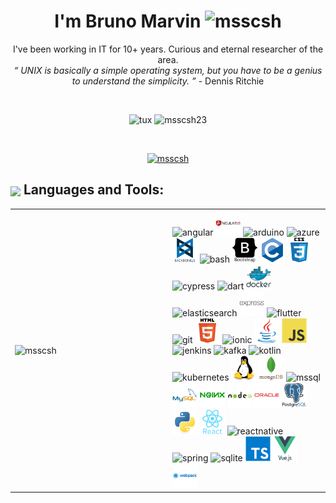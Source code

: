<h1 align="center">
	I'm Bruno Marvin
	<img src="https://komarev.com/ghpvc/?username=msscsh&label=Profile%20views&color=0e75b6&style=flat" alt="msscsh" />
</h1>

<p align="center">
	I've been working in IT for 10+ years. Curious and eternal researcher of the area.<br/>
	<i>
		<q>
			UNIX is basically a simple operating system, but you have to be a genius to understand the simplicity.
		</q>
	</i>
	- Dennis Ritchie
</p>
<br/>

<p align="center"> 
	<img src="https://media.tenor.com/NeJfHqkmdMIAAAAi/tux-linux-penguin.gif" alt="tux" width="220" height="200" >
	<img src="https://github-readme-streak-stats.herokuapp.com?user=msscsh&theme=green-nur&card_width=450" alt="msscsh23" />
</p>
<br/>

<p align="center">
	<a href="https://github.com/ryo-ma/github-profile-trophy">
		<img src="https://github-profile-trophy.vercel.app/?username=msscsh&theme=oldie&theme=flat&no-bg=true&no-frame=true&row=1&column=7&margin-w=15&margin-h=15&title=Followers,Commits,Repositories,Reviews,Issues,PullRequest,Stars&title_color=fff&icon_color=79ff97&text_color=9f9f9f&bg_color=151515" alt="msscsh" />
	</a>
</p>

<h2 align="left">
	<img align="center" img src="http://gifgifs.com/animations/computers-technology/computers-and-parts/terminal.gif" width="40" >
	Languages and Tools:
</h2>

<table class="images" width="100%"  style="border:0px solid white; width:100%;">
	<tr style="border: 0px;">
		<td width="35%" style="border:0px; width:33.33%">
			<img align="center" src="https://github-readme-stats.vercel.app/api/top-langs?username=msscsh&show_icons=true&locale=en&layout=compact&title_color=fff&icon_color=79ff97&text_color=9f9f9f&bg_color=151515" alt="msscsh" />
		</td>
		<td width="65%" style="border:0px; width:33.33%">
			<img src="https://angular.io/assets/images/logos/angular/angular.svg" alt="angular" width="40" height="40"/>
			<img src="https://raw.githubusercontent.com/devicons/devicon/master/icons/angularjs/angularjs-original-wordmark.svg" alt="angularjs" width="40" height="40"/>
			<img src="https://cdn.worldvectorlogo.com/logos/arduino-1.svg" alt="arduino" width="40" height="40"/>
			<img src="https://www.vectorlogo.zone/logos/microsoft_azure/microsoft_azure-icon.svg" alt="azure" width="40" height="40"/>
			<img src="https://raw.githubusercontent.com/devicons/devicon/master/icons/backbonejs/backbonejs-original-wordmark.svg" alt="backbonejs" width="40" height="40"/>
			<img src="https://www.vectorlogo.zone/logos/gnu_bash/gnu_bash-icon.svg" alt="bash" width="40" height="40"/>
			<img src="https://raw.githubusercontent.com/devicons/devicon/master/icons/bootstrap/bootstrap-plain-wordmark.svg" alt="bootstrap" width="40" height="40"/>
			<img src="https://raw.githubusercontent.com/devicons/devicon/master/icons/c/c-original.svg" alt="c" width="40" height="40"/>
			<img src="https://raw.githubusercontent.com/devicons/devicon/master/icons/css3/css3-original-wordmark.svg" alt="css3" width="40" height="40"/>
			<img src="https://raw.githubusercontent.com/simple-icons/simple-icons/6e46ec1fc23b60c8fd0d2f2ff46db82e16dbd75f/icons/cypress.svg" alt="cypress" width="40" height="40"/>
			<img src="https://www.vectorlogo.zone/logos/dartlang/dartlang-icon.svg" alt="dart" width="40" height="40"/>
			<img src="https://raw.githubusercontent.com/devicons/devicon/master/icons/docker/docker-original-wordmark.svg" alt="docker" width="40" height="40"/>
			<img src="https://www.vectorlogo.zone/logos/elastic/elastic-icon.svg" alt="elasticsearch" width="40" height="40"/>
			<img src="https://raw.githubusercontent.com/devicons/devicon/master/icons/express/express-original-wordmark.svg" alt="express" width="40" height="40"/>
			<img src="https://www.vectorlogo.zone/logos/flutterio/flutterio-icon.svg" alt="flutter" width="40" height="40"/>
			<img src="https://www.vectorlogo.zone/logos/git-scm/git-scm-icon.svg" alt="git" width="40" height="40"/>
			<img src="https://raw.githubusercontent.com/devicons/devicon/master/icons/html5/html5-original-wordmark.svg" alt="html5" width="40" height="40"/>
			<img src="https://upload.wikimedia.org/wikipedia/commons/d/d1/Ionic_Logo.svg" alt="ionic" width="40" height="40"/>
			<img src="https://raw.githubusercontent.com/devicons/devicon/master/icons/java/java-original.svg" alt="java" width="40" height="40"/>
			<img src="https://raw.githubusercontent.com/devicons/devicon/master/icons/javascript/javascript-original.svg" alt="javascript" width="40" height="40"/>
			<img src="https://www.vectorlogo.zone/logos/jenkins/jenkins-icon.svg" alt="jenkins" width="40" height="40"/>
			<img src="https://www.vectorlogo.zone/logos/apache_kafka/apache_kafka-icon.svg" alt="kafka" width="40" height="40"/>
			<img src="https://www.vectorlogo.zone/logos/kotlinlang/kotlinlang-icon.svg" alt="kotlin" width="40" height="40"/>
			<img src="https://www.vectorlogo.zone/logos/kubernetes/kubernetes-icon.svg" alt="kubernetes" width="40" height="40"/>
			<img src="https://raw.githubusercontent.com/devicons/devicon/master/icons/linux/linux-original.svg" alt="linux" width="40" height="40"/>
			<img src="https://raw.githubusercontent.com/devicons/devicon/master/icons/mongodb/mongodb-original-wordmark.svg" alt="mongodb" width="40" height="40"/>
			<img src="https://www.svgrepo.com/show/303229/microsoft-sql-server-logo.svg" alt="mssql" width="40" height="40"/>
			<img src="https://raw.githubusercontent.com/devicons/devicon/master/icons/mysql/mysql-original-wordmark.svg" alt="mysql" width="40" height="40"/>
			<img src="https://raw.githubusercontent.com/devicons/devicon/master/icons/nginx/nginx-original.svg" alt="nginx" width="40" height="40"/>
			<img src="https://raw.githubusercontent.com/devicons/devicon/master/icons/nodejs/nodejs-original-wordmark.svg" alt="nodejs" width="40" height="40"/> 
			<img src="https://raw.githubusercontent.com/devicons/devicon/master/icons/oracle/oracle-original.svg" alt="oracle" width="40" height="40"/>
			<img src="https://raw.githubusercontent.com/devicons/devicon/master/icons/postgresql/postgresql-original-wordmark.svg" alt="postgresql" width="40" height="40"/>
			<img src="https://raw.githubusercontent.com/devicons/devicon/master/icons/python/python-original.svg" alt="python" width="40" height="40"/>
			<img src="https://raw.githubusercontent.com/devicons/devicon/master/icons/react/react-original-wordmark.svg" alt="react" width="40" height="40"/>
			<img src="https://reactnative.dev/img/header_logo.svg" alt="reactnative" width="40" height="40"/>
			<img src="https://www.vectorlogo.zone/logos/springio/springio-icon.svg" alt="spring" width="40" height="40"/>
			<img src="https://www.vectorlogo.zone/logos/sqlite/sqlite-icon.svg" alt="sqlite" width="40" height="40"/>
			<img src="https://raw.githubusercontent.com/devicons/devicon/master/icons/typescript/typescript-original.svg" alt="typescript" width="40" height="40"/>
			<img src="https://raw.githubusercontent.com/devicons/devicon/master/icons/vuejs/vuejs-original-wordmark.svg" alt="vuejs" width="40" height="40"/>
			<img src="https://raw.githubusercontent.com/devicons/devicon/d00d0969292a6569d45b06d3f350f463a0107b0d/icons/webpack/webpack-original-wordmark.svg" alt="webpack" width="40" height="40"/>
		</td>
	</tr>
</table>
